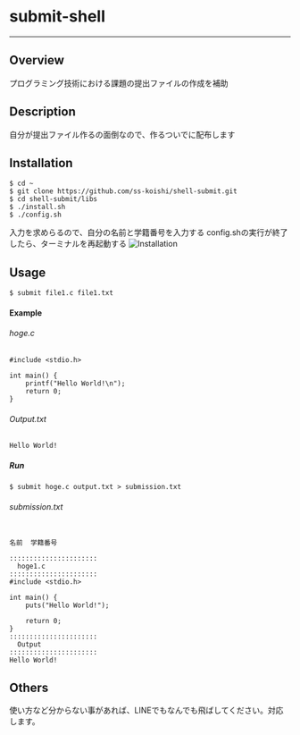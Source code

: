 
# submit-shell
----

## Overview
プログラミング技術における課題の提出ファイルの作成を補助

## Description

自分が提出ファイル作るの面倒なので、作るついでに配布します  

## Installation

```
$ cd ~
$ git clone https://github.com/ss-koishi/shell-submit.git
$ cd shell-submit/libs
$ ./install.sh
$ ./config.sh
```  
入力を求めらるので、自分の名前と学籍番号を入力する
config.shの実行が終了したら、ターミナルを再起動する
![Installation](https://github.com/ss-koishi/shell-submit/wiki/images/install.png)

## Usage

```
$ submit file1.c file1.txt
```

#### Example

###### hoge.c
```
#include <stdio.h>

int main() {
    printf("Hello World!\n");
    return 0;
}
```

###### Output.txt
```
Hello World!
```


##### Run
```
$ submit hoge.c output.txt > submission.txt
```

###### submission.txt
```

名前  学籍番号

::::::::::::::::::::::
  hoge1.c
::::::::::::::::::::::
#include <stdio.h>

int main() {
    puts("Hello World!");

    return 0;
}
::::::::::::::::::::::
  Output
::::::::::::::::::::::
Hello World!
```

## Others
使い方など分からない事があれば、LINEでもなんでも飛ばしてください。対応します。
